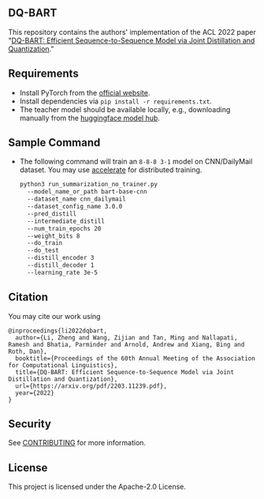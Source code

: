 ## DQ-BART
This repository contains the authors' implementation of the ACL 2022 paper "[DQ-BART: Efficient Sequence-to-Sequence Model via
Joint Distillation and Quantization](https://arxiv.org/pdf/2203.11239.pdf)."

## Requirements
- Install PyTorch from the [official website](https://pytorch.org/get-started/locally/).
- Install dependencies via `pip install -r requirements.txt`. 
- The teacher model should be available locally, e.g., downloading manually from the [huggingface model hub](https://huggingface.co/models).

## Sample Command
- The following command will train an `8-8-8 3-1` model on CNN/DailyMail dataset. You may use [accelerate](https://github.com/huggingface/accelerate) for distributed training. 
    ```bash
    python3 run_summarization_no_trainer.py 
      --model_name_or_path bart-base-cnn 
      --dataset_name cnn_dailymail 
      --dataset_config_name 3.0.0 
      --pred_distill 
      --intermediate_distill 
      --num_train_epochs 20 
      --weight_bits 8 
      --do_train 
      --do_test 
      --distill_encoder 3 
      --distill_decoder 1 
      --learning_rate 3e-5
    ```
## Citation
You may cite our work using
```
@inproceedings{li2022dqbart,
  author={Li, Zheng and Wang, Zijian and Tan, Ming and Nallapati, Ramesh and Bhatia, Parminder and Arnold, Andrew and Xiang, Bing and Roth, Dan},
  booktitle={Proceedings of the 60th Annual Meeting of the Association for Computational Linguistics},
  title={DQ-BART: Efficient Sequence-to-Sequence Model via Joint Distillation and Quantization},
  url={https://arxiv.org/pdf/2203.11239.pdf},
  year={2022}
}
```


## Security

See [CONTRIBUTING](CONTRIBUTING.md#security-issue-notifications) for more information.

## License

This project is licensed under the Apache-2.0 License.
